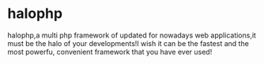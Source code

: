 # halophp
halophp,a multi php framework of updated for nowadays web applications,it must be the halo of your developments!I wish it can be the fastest and the most powerfu, convenient framework that you have ever used!
